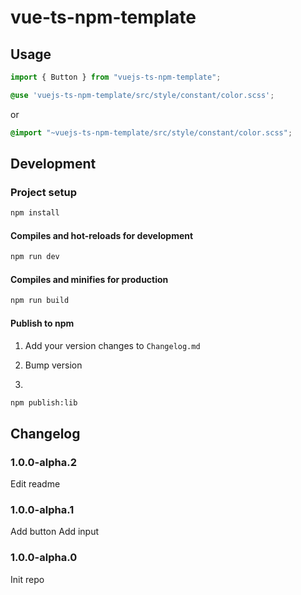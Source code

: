 # vue-ts-npm-template

## Usage

```javascript
import { Button } from "vuejs-ts-npm-template";
```

```scss
@use 'vuejs-ts-npm-template/src/style/constant/color.scss';
```

or

```scss
@import "~vuejs-ts-npm-template/src/style/constant/color.scss";
```

## Development

### Project setup

```sh
npm install
```

#### Compiles and hot-reloads for development

```sh
npm run dev
```

#### Compiles and minifies for production

```sh
npm run build
```

#### Publish to npm

1. Add your version changes to `Changelog.md`

2. Bump version

3.

```sh
npm publish:lib
```

## Changelog

### 1.0.0-alpha.2

Edit readme

### 1.0.0-alpha.1

Add button
Add input

### 1.0.0-alpha.0

Init repo

